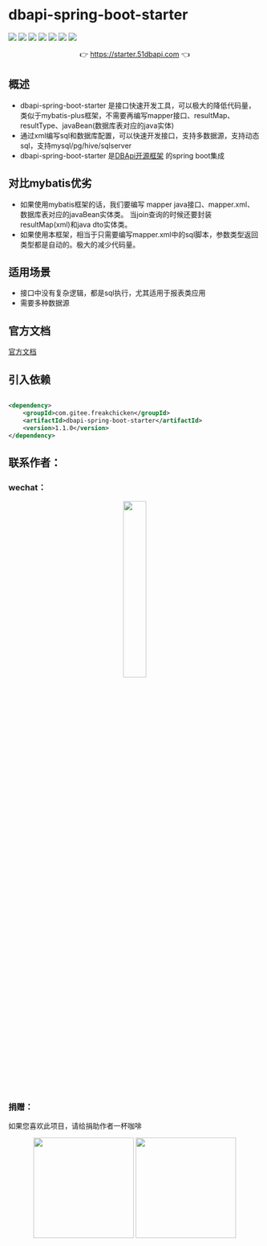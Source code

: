 # dbapi-spring-boot-starter

![](https://gitee.com/freakchicken/dbapi-spring-boot-starter/badge/star.svg)
![](https://gitee.com/freakchicken/dbapi-spring-boot-starter/badge/fork.svg?theme=gvp)
![](https://img.shields.io/github/stars/freakchick/dbapi-spring-boot-starter.svg?logo=GitHub)
![](https://img.shields.io/github/forks/freakchick/dbapi-spring-boot-starter.svg?logo=GitHub)
![](https://img.shields.io/github/watchers/freakchick/dbapi-spring-boot-starter.svg?logo=GitHub)
![](https://img.shields.io/github/license/freakchick/dbapi-spring-boot-starter.svg)
![](https://img.shields.io/github/v/release/freakchick/dbapi-spring-boot-starter?label=latest&style=flat-square)

<p align="center">
	👉 <a target="_blank" href="https://starter.51dbapi.com">https://starter.51dbapi.com</a>  👈
</p>

## 概述

- dbapi-spring-boot-starter 是接口快速开发工具，可以极大的降低代码量，类似于mybatis-plus框架，不需要再编写mapper接口、resultMap、resultType、javaBean(数据库表对应的java实体)
- 通过xml编写sql和数据库配置，可以快速开发接口，支持多数据源，支持动态sql，支持mysql/pg/hive/sqlserver
- dbapi-spring-boot-starter 是[DBApi开源框架](https://github.com/freakchick/dbapi-spring-boot-starter) 的spring boot集成

## 对比mybatis优劣

- 如果使用mybatis框架的话，我们要编写 mapper java接口、mapper.xml、数据库表对应的javaBean实体类。
  当join查询的时候还要封装resultMap(xml)和java dto实体类。
- 如果使用本框架，相当于只需要编写mapper.xml中的sql脚本，参数类型返回类型都是自动的。极大的减少代码量。

## 适用场景

- 接口中没有复杂逻辑，都是sql执行，尤其适用于报表类应用
- 需要多种数据源

## 官方文档

[官方文档](https://starter.51dbapi.com)

## 引入依赖

```xml

<dependency>
    <groupId>com.gitee.freakchicken</groupId>
    <artifactId>dbapi-spring-boot-starter</artifactId>
    <version>1.1.0</version>
</dependency>
```

## 联系作者：

### wechat：

<div style="text-align: center"> 
<img src="https://freakchicken.gitee.io/images/kafkaui/wechat.jpg" width = "30%" />
</div>

### 捐赠：

如果您喜欢此项目，请给捐助作者一杯咖啡
<div style="text-align: center">
<img align="center" height="200px" src="https://freakchicken.gitee.io/images/alipay.png"/>
<img align="center" height="200px" src="https://freakchicken.gitee.io/images/wechatpay.png"/>
</div>